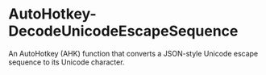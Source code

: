 # AutoHotkey-DecodeUnicodeEscapeSequence
An AutoHotkey (AHK) function that converts a JSON-style Unicode escape sequence to its Unicode character.
